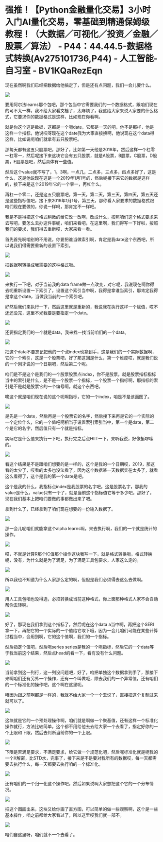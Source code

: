 # 强推！【Python金融量化交易】3小时入门AI量化交易，零基础到精通保姆级教程！（大数据／可视化／投资／金融／股票／算法） - P44：44.44.5-数据格式转换(Av275101736,P44) - 人工智能-自习室 - BV1KQaRezEqn

现在虽然啊我们已经把数据给他搞定了，但是还有点问题，我们一会儿要什么。

![](img/39794ca4a84d3f207eea06c2654c1759_1.png)

要用阿尔法learns那个包吧，那个包当中它需要我们的一个数据格式，跟咱们现在的可不太一样，我不给大家看文档了，太麻烦了，我这给大家来说人家要的什么格式，它要求你的数据格式是这样，比如现在你看啊。

就是你这个这是数据，这都是一个呃date，它都是一天的吧，他不是那样，他是这样一个指标，他说哎呀现在这个date我为大家直接换啊，他说现在这个data得这样，比如说呃咱们就拿有五只股票吧。

那每天都有这五只股票吧，那好了，比如第一天他是2019年，然后这样一个杠零一杠零一，然后呢接下来这块它会有五只股票，就是A股票，B股票，C股票，D股票，E股票是吧，然后具体有一些值。

然后这个value就不写了，1。3啊，一点几，二点多，三点多，四点多好了，这是什么，这是他说现在这是一个2019年1月1号的，然后呢接下来它的数据是这样的，接下来是这个2019年它的一个零一，再杠什么。

再杠一个零二，还是这五只股票吧，第一天，第二天，第三天，第四天，第五天还是这些指标值吧，接下来2019年1月1号，第三天，那你看人家要求的数据格式跟咱们现在要做的，你说一样吗，那肯定不一样吧。

我是不是得把这个格式稍微的给它改一改啊，改成什么，按照咱们这个格式要求来去写吧，要怎么去办这件事呢，咱们来看吧，在这里啊，我们得写一下好啦，按照我们的要求，我们得去重新哎，大家来看一看。

首先首先啊咱别的不用说，你要把谁当做索引啊，肯定是我date这个东西吧，所以说我们得需要重新的设置下索引。



![](img/39794ca4a84d3f207eea06c2654c1759_3.png)

把数据啊转换成我需要的这种格式呃。

![](img/39794ca4a84d3f207eea06c2654c1759_5.png)

来执行一下吧，对于当前我的data frame做一点改变，对它呢，我说现在啊你得去呃重新设置一下索引了，设置这个索引当中啊，我得是拿谁当索引，那肯定我得是拿这个date，当做我当前的一个索引吧。

好然后我们来执行一下，然后这里就是重新的，我说我在执行这样一个赋值，哎不还还没完，这里不光我要是要指定一个date。



![](img/39794ca4a84d3f207eea06c2654c1759_7.png)

还要指定我们的一个就是data，我来找一找当前咱们的一个data。

![](img/39794ca4a84d3f207eea06c2654c1759_9.png)

把这个data不要忘记把他的一个点index也拿到手，这是我们的一个实际数据啊，它的一个索引，这是一个股票吧，好了那这回是什么，第一个维度哎，就是我们说的一个刚才说的一个日期吧，然后第二个呢。

咱们是不是这个是我们的一个股票股票点index，你不是股票，就是股票指标指标当中的索引是什么，是不是一个股票一个指标，一个股票一个指标啊，那指标的索引是不是就是股票它的一个编号啊，就这个东西吧。

唉这个就是咱们现在说的这个呃啊指标，它的一个index，咱是不是该画图了。

![](img/39794ca4a84d3f207eea06c2654c1759_11.png)

是先是一个date，然后再是一个股票它的名字，然后接下来再是它的一个实际的一个定位什么，它的一个值吧啊相当于设置索引索引当中，第一个是date，第二个是它的名字，然后值只有一个就是指标。

实际它是什么值来执行一下吧，执行完之后点HIIT一下，来听我说，好像挺啰嗦的。

![](img/39794ca4a84d3f207eea06c2654c1759_13.png)

看这个结果是不是跟咱们想要的是一样的，这个是我的一个日期哎，2019，那这看的太少了，哎看的太多也没法看了，因为这个数据某一天数据实在太多了，就看这么看得了，这个是我的第一个date是吧。

这个是我的什么，我指标点index是我股票的名字吧，这是股票名字，那我的value是什么，value只有一个了，就是当前这个指标值它等于多少吧，那好了，现在我们基本上把咱们要做的事都做出来了吧。

拿到什么了，已经拿到了咱们现在想要的一份输入数据了。

![](img/39794ca4a84d3f207eea06c2654c1759_15.png)

那一会儿呢咱们就能拿这个alpha learns啊，来去执行啊，我们的一个就是统计的操作。

![](img/39794ca4a84d3f207eea06c2654c1759_17.png)

哎，不就是计算R那个IC值那个操作这块我写一下，就是格式转换呃，格式转换呃，没有，为什么就是为了满足，为了满足工具包要求，人家这么定的。



![](img/39794ca4a84d3f207eea06c2654c1759_19.png)

所以我也不知道为什么人家那么定的啊，但但是我们必须得去这么去做啊。

![](img/39794ca4a84d3f207eea06c2654c1759_21.png)

用人工具包咱也没得选，必须转换成当前这种格式，你上面那种格式人家不会自动帮你去转啊。

![](img/39794ca4a84d3f207eea06c2654c1759_23.png)

好了，那现在我们拿到这个指标了，然后呢在这个data a当中啊，再把这个SERI拿一下，再把它的一个实际的一个值给它取下哦，因为一会儿咱们可能在某些计算过程当中，会用到啊，它的这个值啊，我们的一个指标。

然后指定个值吧，然后呃series series是我的一个呃指标，然后它的一个data等于我当前这个结果，然后点head的看一下，看有没有什么问题。



![](img/39794ca4a84d3f207eea06c2654c1759_25.png)

当前拿到这一列行，这一列没问题吧，好了，咱把单独这个数据拿到手了，那接下来啊咱们还有另外一个操作，还有一个叫做呃，除去我们的一个异常值，还有咱们的一个标准化的操作吧，这个啊在这里呃。

咱因为跟之前啊都是一样的，我就不给大家一个一个去说了，直接把这个复制过来就可以了。

![](img/39794ca4a84d3f207eea06c2654c1759_27.png)

这块就是它的一个预处理操作啊，咱们就是啊做一个聚基值，还有这样一个标准化操作就行，方法比较简单，这个都不用给他去去给大家一个去看了，指定好你的一个上限和下限，然后去判断当前你的一个上限。



![](img/39794ca4a84d3f207eea06c2654c1759_29.png)

下限是否满足要求，不满足要求，给它做一个规范化吧，然后呢标准化就是呃我的一个X解密，比STD水，完事了，接下来是不是要对我所有的数据哎，每一天都需要去执行什么，每一天都要去执行咱的一个标准化。



![](img/39794ca4a84d3f207eea06c2654c1759_31.png)

还有咱们的一个归一化这个操作吧，然后如果说啊大家想把这个它的一个分布情况。

![](img/39794ca4a84d3f207eea06c2654c1759_33.png)

把这个图画出来，这块又给你画了直方图，可以简单的做一些观察啊，这个是一些基本操作，咱之前都给大家看过了，所以这里哎我们就一部不。



![](img/39794ca4a84d3f207eea06c2654c1759_35.png)

咱们自这里呀，咱们就不一个去看了。